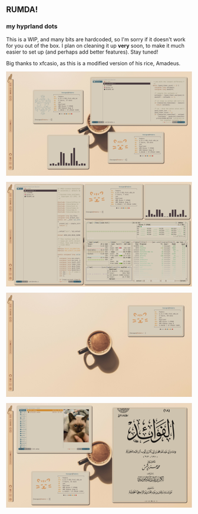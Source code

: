 ## RUMDA!
### my hyprland dots
This is a WIP, and many bits are hardcoded, so I'm sorry if it doesn't work for you out of the box. I plan on cleaning it up **very** soon, to make it much easier to set up (and perhaps add better features). Stay tuned!

Big thanks to xfcasio, as this is a modified version of his rice, Amadeus.

![1](1.png)


![2](2.png)


![3](3.png)


![4](4.png)


